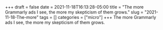 +++draft = falsedate = 2021-11-18T16:13:28-05:00title = "The more Grammarly ads I see, the more my skepticism of them grows."slug = "2021-11-18-The-more"tags = []categories = ["micro"]+++The more Grammarly ads I see, the more my skepticism of them grows.